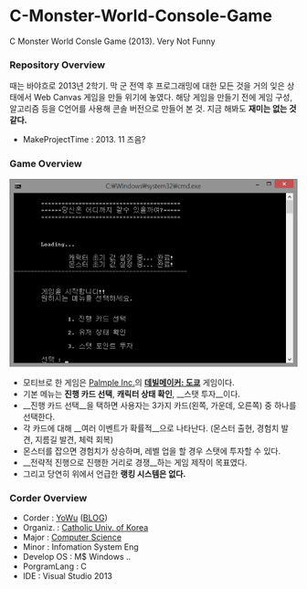 # C-Monster-World-Console-Game
C Monster World Consle Game (2013). Very Not Funny

### Repository Overview
때는 바야흐로 2013년 2학기. 막 군 전역 후 프로그래밍에 대한 모든 것을 거의 잊은 상태에서 Web Canvas 게임을 만들 위기에 놓였다. 해당 게임을 만들기 전에 게임 구성, 알고리즘 등을 C언어를 사용해 콘솔 버전으로 만들어 본 것. 지금 해봐도 __재미는 없는 것 같다.__
* MakeProjectTime : 2013. 11 즈음?

### Game Overview
![C Monster World Console ver Screenshot](https://github.com/uyu423/C-Monster-World-Console-Game/blob/master/Screenshot.png)
* 모티브로 한 게임은 [Palmple Inc.](http://www.palmple.com/)의 __[데빌메이커: 도쿄](http://www.palmple.com/devilmaker/intro)__ 게임이다.
* 기본 메뉴는 __진행 카드 선택__, __캐릭터 상태 확인__, __스탯 투자__이다.
* __진행 카드 선택__을 택하면 사용자는 3가지 카드(왼쪽, 가운데, 오른쪽) 중 하나를 선택한다.
* 각 카드에 대해 __여러 이벤트가 확률적__으로 나타난다. (몬스터 출현, 경험치 발견, 지름길 발견, 체력 회복)
* 몬스터를 잡으면 경험치가 상승하며, 레벨 업을 할 경우 스탯에 투자할 수 있다.
* __전략적 진행으로 진행한 거리로 경쟁__하는 게임 제작이 목표였다.
* 그리고 당연히 위에서 언급한 __랭킹 시스템은 없다.__

### Corder Overview
*	Corder 		: [YoWu](mailto:uyu423@gamil.com) ([BLOG](http://luckyyowu.tistory.com))
*	Organiz.	: [Catholic Univ. of Korea](http://catholic.ac.kr)
*	Major		: [Computer Science](http://csie.catholic.ac.kr/)
* Minor : Infomation System Eng
*	Develop OS	: M$ Windows ..
*	PorgramLang	: C
*	IDE	: Visual Studio 2013
